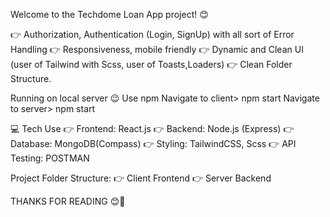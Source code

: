 Welcome to the Techdome Loan  App project! 😊

👉 Authorization, Authentication (Login, SignUp) with all sort of Error Handling
👉 Responsiveness, mobile friendly
👉 Dynamic and Clean UI (user of Tailwind with Scss, user of Toasts,Loaders)
👉 Clean Folder Structure.

Running on local server
😉 Use npm 
Navigate to client> npm start
Navigate to server> npm start

💻 Tech Use
👉 Frontend: React.js
👉 Backend: Node.js (Express)
👉 Database: MongoDB(Compass)
👉 Styling: TailwindCSS, Scss
👉 API Testing: POSTMAN

Project Folder Structure:
👉 Client Frontend
👉 Server Backend


THANKS FOR READING 😊👋